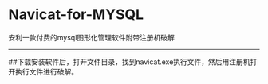 # Navicat-for-MYSQL
安利一款付费的mysql图形化管理软件附带注册机破解
<hr/>
##下载安装软件后，打开文件目录，找到navicat.exe执行文件，然后用注册机打开执行文件进行破解。

